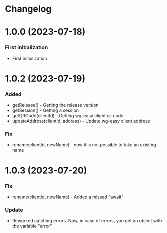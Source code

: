 # Changelog

# 1.0.0 (2023-07-18)

### First initialization

* First initialization

# 1.0.2 (2023-07-19)

### Added

* getRelease() - Getting the release version
* getSession() - Getting a session
* getQRCode(clientId) - Getting wg-easy client qr-code
* updateAddress(clientId, address) - Update wg-easy client address

### Fix
* rename(clientId, newName) - now it is not possible to take an existing name

# 1.0.3 (2023-07-20)

### Fix

* rename(clientId, newName) - Added a missed "await"

### Update

* Reworked catching errors. Now, in case of errors, you get an object with the variable "error"